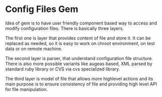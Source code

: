 Config Files Gem
================
Idea of gem is to have user friendly component based way to access and modify
configuration files. There is basically three layers.

The first one is layer that provides content of file and store it. It can be
replaced as needed, so it is easy to work on chroot environment, on test data
or on remote machine.

The second layer is parser, that understand configuration file structure.
There is also more possible variants like augeas based, XML parsed by standard
ruby library or CVS via cvs specialized library.

The third layer is model of file that allows more highlevel actions and its main
purpose is to ensure consistency of file and providing high level API for
file manipulation.
